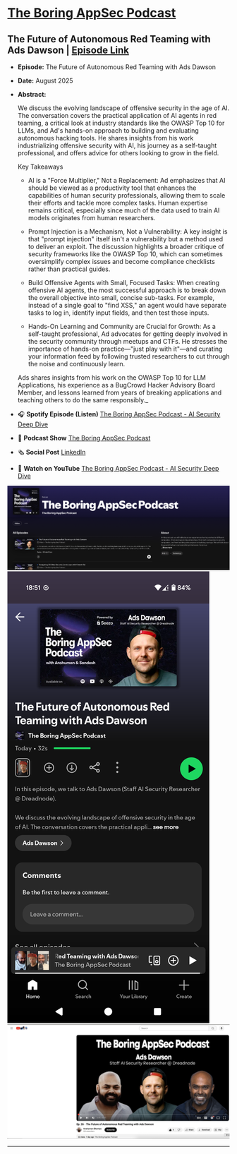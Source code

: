 # [The Boring AppSec Podcast](https://open.spotify.com/show/podcast-show-url)
## The Future of Autonomous Red Teaming with Ads Dawson | [Episode Link](https://open.spotify.com/episode/1GHef4viw4wdeEQHQy8MhQ?si=kp5i28N3RDaZVoj8EO3ioA&nd=1&dlsi=21f0c2bed04a4b6b)

- **Episode:** The Future of Autonomous Red Teaming with Ads Dawson
- **Date:** August 2025
- **Abstract:**

   We discuss the evolving landscape of offensive security in the age of AI. The conversation covers the practical application of AI agents in red teaming, a critical look at industry standards like the OWASP Top 10 for LLMs, and Ad's hands-on approach to building and evaluating autonomous hacking tools. He shares insights from his work industrializing offensive security with AI, his journey as a self-taught professional, and offers advice for others looking to grow in the field.

   Key Takeaways

   - AI is a "Force Multiplier," Not a Replacement: Ad emphasizes that AI should be viewed as a productivity tool that enhances the capabilities of human security professionals, allowing them to scale their efforts and tackle more    complex tasks. Human expertise remains critical, especially since much of the data used to train AI models originates from human researchers.

   - Prompt Injection is a Mechanism, Not a Vulnerability: A key insight is that "prompt injection" itself isn't a vulnerability but a method used to deliver an exploit. The discussion highlights a broader critique of security  frameworks like the OWASP Top 10, which can sometimes oversimplify complex issues and become compliance checklists rather than practical guides.

   - Build Offensive Agents with Small, Focused Tasks: When creating offensive AI agents, the most successful approach is to break down the overall objective into small, concise sub-tasks. For example, instead of a single goal to "find XSS," an agent would have separate tasks to log in, identify input fields, and then test those inputs.

   - Hands-On Learning and Community are Crucial for Growth: As a self-taught professional, Ad advocates for getting deeply involved in the security community through meetups and CTFs. He stresses the importance of hands-on  practice—"just play with it"—and curating your information feed by following trusted researchers to cut through the noise and continuously learn.

   Ads shares insights from his work on the OWASP Top 10 for LLM Applications, his experience as a BugCrowd Hacker Advisory Board Member, and lessons learned from years of breaking applications and teaching others to do the same   responsibly._

- 🎧 **Spotify Episode (Listen)** [The Boring AppSec Podcast - AI Security Deep Dive](https://open.spotify.com/episode/1GHef4viw4wdeEQHQy8MhQ?si=kp5i28N3RDaZVoj8EO3ioA&nd=1&dlsi=21f0c2bed04a4b6b)
- 📣 **Podcast Show** [The Boring AppSec Podcast](https://open.spotify.com/show/5pMjAm8KJJeAcBfatcv8sZ)
- 🗞️ **Social Post** [LinkedIn](https://www.linkedin.com/feed/update/urn:li:activity:7368975592014200832/)
- 🍿 **Watch on YouTube** [The Boring AppSec Podcast - AI Security Deep Dive](https://www.youtube.com/watch?v=1Qkm9jPw4g8)

![The Boring AppSec Podcast Episode](boringappsecpodep.png)
![The Boring AppSec Podcast Episode on Spotify Mobile](boringappsecpodcell.png)
![The Boring AppSec Podcast Episode on YouTube](boringappsecpodyt.png)

----------------------------------------